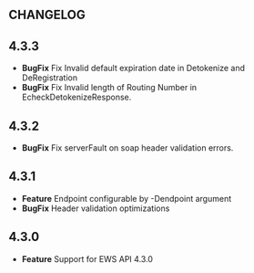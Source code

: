 CHANGELOG
---------

## 4.3.3
* **BugFix** Fix Invalid default expiration date in Detokenize and DeRegistration
* **BugFix** Fix Invalid length of Routing Number in EcheckDetokenizeResponse.

## 4.3.2
* **BugFix** Fix serverFault on soap header validation errors.

## 4.3.1
* **Feature** Endpoint configurable by -Dendpoint argument
* **BugFix** Header validation optimizations

## 4.3.0
* **Feature** Support for EWS API 4.3.0
